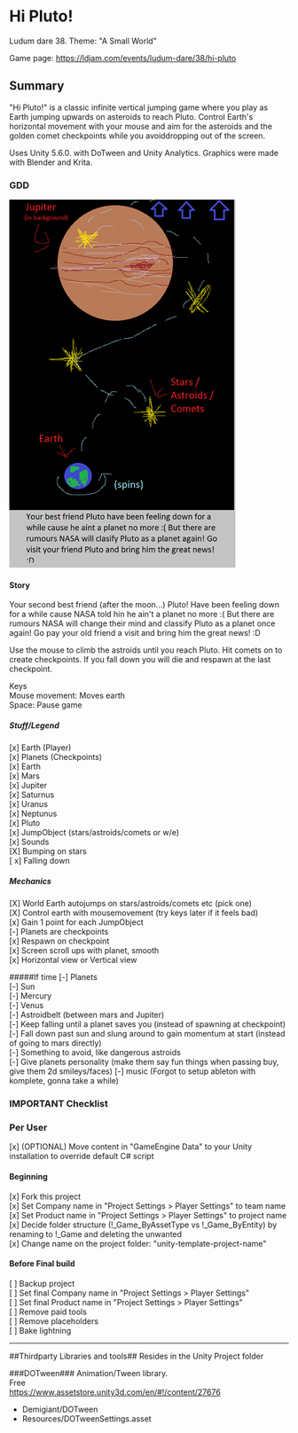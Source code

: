 # Hi Pluto! #
Ludum dare 38. Theme: "A Small World"

Game page: https://ldjam.com/events/ludum-dare/38/hi-pluto

## Summary ##
"Hi Pluto!" is a classic infinite vertical jumping game where you play 
as Earth jumping upwards on asteroids to reach Pluto. Control Earth's 
horizontal movement with your mouse and aim for the asteroids and the 
golden comet checkpoints while you avoiddropping out of the screen.
                    
Uses Unity 5.6.0. with DoTween and Unity Analytics.
Graphics were made with Blender and Krita.

### GDD ###
![Early design](skiss_1.png)

#### Story
Your second best friend (after the moon...) Pluto! Have been feeling down for a while cause NASA 
told hin he ain't a planet no more :( But there are rumours NASA will change their mind and 
classify Pluto as a planet once again! Go pay your old friend a visit and bring him the 
great news! :D   

Use the mouse to climb the astroids until you reach Pluto.
Hit comets on to create checkpoints. If you fall down you will die and respawn at the last checkpoint.

Keys  
Mouse movement: Moves earth   
Space: Pause game   

##### Stuff/Legend
[x] Earth (Player)    
[x] Planets (Checkpoints)   
	[x] Earth    
	[x] Mars   
	[x] Jupiter   
	[x] Saturnus  
	[x] Uranus    
	[x] Neptunus   
	[x] Pluto   
[x] JumpObject (stars/astroids/comets or w/e)   
[x] Sounds    
[X] Bumping on stars   
[ x] Falling down

##### Mechanics
[X] World Earth autojumps on stars/astroids/comets etc (pick one)   
[X] Control earth with mousemovement (try keys later if it feels bad)   
[x] Gain 1 point for each JumpObject   
[-] Planets are checkpoints     
[x] Respawn on checkpoint    
[x] Screen scroll ups with planet, smooth    
[x] Horizontal view or Vertical view

#####If time
[-] Planets   
	[-] Sun    
	[-] Mercury   
	[-] Venus    
	[-] Astroidbelt (between mars and Jupiter)    
[-] Keep falling until a planet saves you (instead of spawning at checkpoint)   
[-] Fall down past sun and slung around to gain momentum at start (instead of going to mars directly)    
[-] Something to avoid, like dangerous astroids  
[-] Give planets personality (make them say fun things when passing buy, give them 2d smileys/faces)
[-] music (Forgot to setup ableton with komplete, gonna take a while)    

### IMPORTANT Checklist ###

### Per User ###
[x] (OPTIONAL) Move content in "GameEngine Data" to your Unity installation to override default C# script
#### Beginning ####
[x] Fork this project    
[x] Set Company name in "Project Settings > Player Settings" to team name   
[x] Set Product name in "Project Settings > Player Settings" to project name   
[x] Decide folder structure (!_Game_ByAssetType vs !_Game_ByEntity) by renaming to !_Game and deleting the unwanted     
[x] Change name on the project folder: "unity-template-project-name"

#### Before Final build ####
[ ] Backup project  
[ ] Set final Company name in "Project Settings > Player Settings"    
[ ] Set final Product name in "Project Settings > Player Settings"    
[ ] Remove paid tools   
[ ] Remove placeholders   
[ ] Bake lightning 

--------

##Thirdparty Libraries and tools##
Resides in the Unity Project folder   

###DOTween###
Animation/Tween library.  
Free   
https://www.assetstore.unity3d.com/en/#!/content/27676  

* Demigiant/DOTween
* Resources/DOTweenSettings.asset

